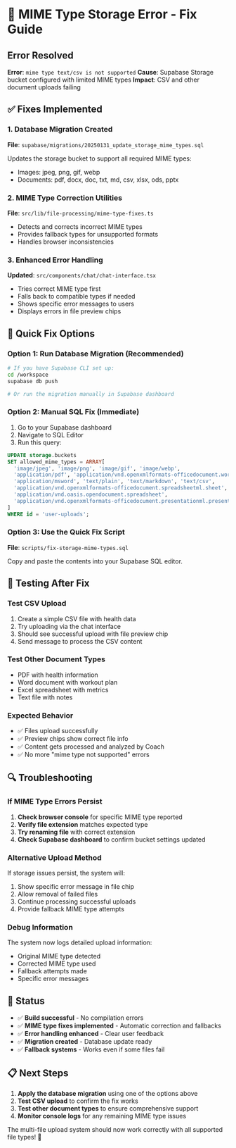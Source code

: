 # 🔧 MIME Type Storage Error - Fix Guide

## Error Resolved
**Error**: `mime type text/csv is not supported`
**Cause**: Supabase Storage bucket configured with limited MIME types
**Impact**: CSV and other document uploads failing

## ✅ Fixes Implemented

### 1. Database Migration Created
**File**: `supabase/migrations/20250131_update_storage_mime_types.sql`

Updates the storage bucket to support all required MIME types:
- Images: jpeg, png, gif, webp
- Documents: pdf, docx, doc, txt, md, csv, xlsx, ods, pptx

### 2. MIME Type Correction Utilities
**File**: `src/lib/file-processing/mime-type-fixes.ts`

- Detects and corrects incorrect MIME types
- Provides fallback types for unsupported formats
- Handles browser inconsistencies

### 3. Enhanced Error Handling
**Updated**: `src/components/chat/chat-interface.tsx`

- Tries correct MIME type first
- Falls back to compatible types if needed
- Shows specific error messages to users
- Displays errors in file preview chips

## 🚀 Quick Fix Options

### Option 1: Run Database Migration (Recommended)
```bash
# If you have Supabase CLI set up:
cd /workspace
supabase db push

# Or run the migration manually in Supabase dashboard
```

### Option 2: Manual SQL Fix (Immediate)
1. Go to your Supabase dashboard
2. Navigate to SQL Editor
3. Run this query:

```sql
UPDATE storage.buckets 
SET allowed_mime_types = ARRAY[
  'image/jpeg', 'image/png', 'image/gif', 'image/webp',
  'application/pdf', 'application/vnd.openxmlformats-officedocument.wordprocessingml.document',
  'application/msword', 'text/plain', 'text/markdown', 'text/csv',
  'application/vnd.openxmlformats-officedocument.spreadsheetml.sheet',
  'application/vnd.oasis.opendocument.spreadsheet',
  'application/vnd.openxmlformats-officedocument.presentationml.presentation'
]
WHERE id = 'user-uploads';
```

### Option 3: Use the Quick Fix Script
**File**: `scripts/fix-storage-mime-types.sql`

Copy and paste the contents into your Supabase SQL editor.

## 🧪 Testing After Fix

### Test CSV Upload
1. Create a simple CSV file with health data
2. Try uploading via the chat interface
3. Should see successful upload with file preview chip
4. Send message to process the CSV content

### Test Other Document Types
- PDF with health information
- Word document with workout plan
- Excel spreadsheet with metrics
- Text file with notes

### Expected Behavior
- ✅ Files upload successfully
- ✅ Preview chips show correct file info
- ✅ Content gets processed and analyzed by Coach
- ✅ No more "mime type not supported" errors

## 🔍 Troubleshooting

### If MIME Type Errors Persist
1. **Check browser console** for specific MIME type reported
2. **Verify file extension** matches expected type
3. **Try renaming file** with correct extension
4. **Check Supabase dashboard** to confirm bucket settings updated

### Alternative Upload Method
If storage issues persist, the system will:
1. Show specific error message in file chip
2. Allow removal of failed files
3. Continue processing successful uploads
4. Provide fallback MIME type attempts

### Debug Information
The system now logs detailed upload information:
- Original MIME type detected
- Corrected MIME type used
- Fallback attempts made
- Specific error messages

## 🎯 Status

- ✅ **Build successful** - No compilation errors
- ✅ **MIME type fixes implemented** - Automatic correction and fallbacks
- ✅ **Error handling enhanced** - Clear user feedback
- ✅ **Migration created** - Database update ready
- ✅ **Fallback systems** - Works even if some files fail

## 📋 Next Steps

1. **Apply the database migration** using one of the options above
2. **Test CSV upload** to confirm the fix works
3. **Test other document types** to ensure comprehensive support
4. **Monitor console logs** for any remaining MIME type issues

The multi-file upload system should now work correctly with all supported file types! 🎉
